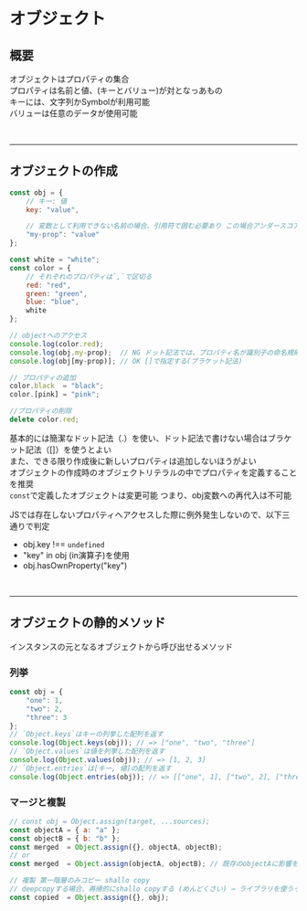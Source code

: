 # オブジェクト

## 概要
オブジェクトはプロパティの集合  
プロパティは名前と値、(キーとバリュー)が対となっあもの  
キーには、文字列かSymbolが利用可能  
バリューは任意のデータが使用可能

<br>

-----

## オブジェクトの作成
```js
const obj = {
    // キー: 値
    key: "value",

    // 変数として利用できない名前の場合、引用符で囲む必要あり この場合アンダースコアがNG
    "my-prop": "value" 
};

const white = "white";
const color = {
    // それぞれのプロパティは`,`で区切る
    red: "red",
    green: "green",
    blue: "blue",
    white
};

// objectへのアクセス
console.log(color.red);
console.log(obj.my-prop);  // NG ドット記法では、プロパティ名が識別子の命名規則を満たす必要あり
console.log(obj[my-prop)]; // OK []で指定する(ブラケット記法)

// プロパティの追加
color.black  = "black";
color.[pink] = "pink";

//プロパティの削除
delete color.red;
```
基本的には簡潔なドット記法（.）を使い、ドット記法で書けない場合はブラケット記法（[]）を使うとよい  
また、できる限り作成後に新しいプロパティは追加しないほうがよい  
オブジェクトの作成時のオブジェクトリテラルの中でプロパティを定義することを推奨  
```const```で定義したオブジェクトは変更可能 つまり、obj変数への再代入は不可能  

JSでは存在しないプロパティへアクセスした際に例外発生しないので、以下三通りで判定
* obj.key !== ```undefined```
* "key" in obj (in演算子)を使用
* obj.hasOwnProperty("key") 

<br>

-----
## オブジェクトの静的メソッド
インスタンスの元となるオブジェクトから呼び出せるメソッド

### 列挙
```js
const obj = {
    "one": 1,
    "two": 2,
    "three": 3
};
// `Object.keys`はキーの列挙した配列を返す
console.log(Object.keys(obj)); // => ["one", "two", "three"]
// `Object.values`は値を列挙した配列を返す
console.log(Object.values(obj)); // => [1, 2, 3]
// `Object.entries`は[キー, 値]の配列を返す
console.log(Object.entries(obj)); // => [["one", 1], ["two", 2], ["three", 3]]
```

### マージと複製
```js
// const obj = Object.assign(target, ...sources);
const objectA = { a: "a" };
const objectB = { b: "b" };
const merged  = Object.assign({}, objectA, objectB);
// or 
const merged  = Object.assign(objectA, objectB); // 既存のobjectAに影響を与えてしまう

// 複製 第一階層のみコピー shallo copy
// deepcopyする場合、再帰的にshallo copyする (めんどくさい) → ライブラリを使うっぽい
const copied  = Object.assign({}, obj);


```